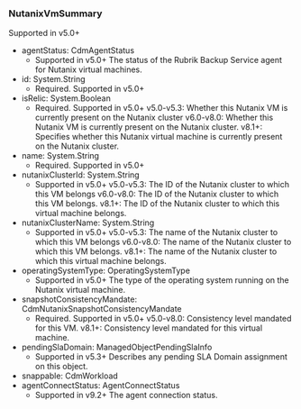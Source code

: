 ### NutanixVmSummary
Supported in v5.0+

- agentStatus: CdmAgentStatus
  - Supported in v5.0+
The status of the Rubrik Backup Service agent for Nutanix virtual machines.
- id: System.String
  - Required. Supported in v5.0+
- isRelic: System.Boolean
  - Required. Supported in v5.0+
v5.0-v5.3: Whether this Nutanix VM is currently present on the Nutanix cluster
v6.0-v8.0: Whether this Nutanix VM is currently present on the Nutanix cluster.
v8.1+: Specifies whether this Nutanix virtual machine is currently present on the Nutanix cluster.
- name: System.String
  - Required. Supported in v5.0+
- nutanixClusterId: System.String
  - Supported in v5.0+
v5.0-v5.3: The ID of the Nutanix cluster to which this VM belongs
v6.0-v8.0: The ID of the Nutanix cluster to which this VM belongs.
v8.1+: The ID of the Nutanix cluster to which this virtual machine belongs.
- nutanixClusterName: System.String
  - Supported in v5.0+
v5.0-v5.3: The name of the Nutanix cluster to which this VM belongs
v6.0-v8.0: The name of the Nutanix cluster to which this VM belongs.
v8.1+: The name of the Nutanix cluster to which this virtual machine belongs.
- operatingSystemType: OperatingSystemType
  - Supported in v5.0+
The type of the operating system running on the Nutanix virtual machine.
- snapshotConsistencyMandate: CdmNutanixSnapshotConsistencyMandate
  - Required. Supported in v5.0+
v5.0-v8.0: Consistency level mandated for this VM.
v8.1+: Consistency level mandated for this virtual machine.
- pendingSlaDomain: ManagedObjectPendingSlaInfo
  - Supported in v5.3+
Describes any pending SLA Domain assignment on this object.
- snappable: CdmWorkload
- agentConnectStatus: AgentConnectStatus
  - Supported in v9.2+
The agent connection status.

